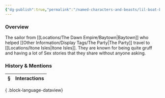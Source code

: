 ```yaml
---
{"dg-publish":true,"permalink":"/named-characters-and-beasts/lil-boat-boy/","tags":["NPC"],"updated":"2025-06-10T19:10:58.428+01:00"}
---
```



### Overview
The sailor from [[Locations/The Dawn Empire/Baytown\|Baytown]] who helped [[Other Information/Display Tags/The Party\|The Party]] travel to [[Locations/Itone Isles\|Itone Isles]]. They are known for being quite gruff and having a lot of Sex stories that they share without anyone asking. 

### History & Mentions
| § | Interactions |
| - | ------------ |

{ .block-language-dataview}
